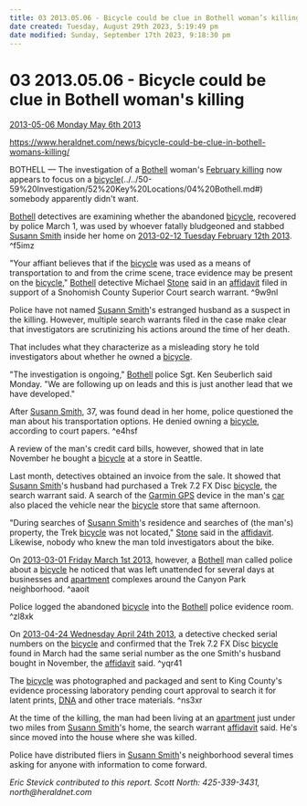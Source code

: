 ```yaml
---
title: 03 2013.05.06 - Bicycle could be clue in Bothell woman’s killing
date created: Tuesday, August 29th 2023, 5:19:49 pm
date modified: Sunday, September 17th 2023, 9:18:30 pm
---
```


# 03 2013.05.06 - Bicycle could be clue in Bothell woman's killing

[2013-05-06 Monday May 6th 2013](../../10-19%20Case%20Dates/13%20Investigation%20Dates/2013-05-06%20Monday%20May%206th%202013.md)

<https://www.heraldnet.com/news/bicycle-could-be-clue-in-bothell-womans-killing/>

BOTHELL — The investigation of a [Bothell](../../50-59%2520Investigation/52%2520Key%2520Locations/04%2520Bothell.md.md#) woman's [February killing](http://www.heraldnet.com/article/20130430/NEWS01/704309813/0/SEARCH) now appears to focus on a [bicycle](../../60-69%20Evidence/63%20Physical/01%20Bicycle.md)(../../50-59%20Investigation/52%20Key%20Locations/04%20Bothell.md#) somebody apparently didn't want.

[Bothell](../../50-59%2520Investigation/52%2520Key%2520Locations/04%2520Bothell.md.md#) detectives are examining whether the abandoned [bicycle](../../60-69%20Evidence/63%20Physical/01%20Bicycle.md), recovered by police March 1, was used by whoever fatally bludgeoned and stabbed [Susann Smith](../../70-79%20People/71%20Victim(s)/01%20Susann%20Smith.md) inside her home on [2013-02-12 Tuesday February 12th 2013](../../10-19%20Case%20Dates/12%20Crime%20Dates/2013-02-12%20Tuesday%20February%2012th%202013.md). ^f5imz

"Your affiant believes that if the [bicycle](../../60-69%20Evidence/63%20Physical/01%20Bicycle.md) was used as a means of transportation to and from the crime scene, trace evidence may be present on the [bicycle](../../60-69%20Evidence/63%20Physical/01%20Bicycle.md)," [Bothell](../../50-59%2520Investigation/52%2520Key%2520Locations/04%2520Bothell.md.md#) detective Michael [Stone](../../70-79%20People/76%20Experts/02%20Steve%20Stone.md) said in an [affidavit](../../20-29%20Case%20Files/21%20File%20Notes/02%20Affidavit.md) filed in support of a Snohomish County Superior Court search warrant. ^9w9nl

Police have not named [Susann Smith](../../70-79%20People/71%20Victim(s)/01%20Susann%20Smith.md)'s estranged husband as a suspect in the killing. However, multiple search warrants filed in the case make clear that investigators are scrutinizing his actions around the time of her death.

That includes what they characterize as a misleading story he told investigators about whether he owned a [bicycle](../../60-69%20Evidence/63%20Physical/01%20Bicycle.md).

"The investigation is ongoing," [Bothell](../../50-59%2520Investigation/52%2520Key%2520Locations/04%2520Bothell.md.md#) police Sgt. Ken Seuberlich said Monday. "We are following up on leads and this is just another lead that we have developed."

After [Susann Smith](../../70-79%20People/71%20Victim(s)/01%20Susann%20Smith.md), 37, was found dead in her home, police questioned the man about his transportation options. He denied owning a [bicycle](../../60-69%20Evidence/63%20Physical/01%20Bicycle.md), according to court papers. ^e4hsf

A review of the man's credit card bills, however, showed that in late November he bought a [bicycle](../../60-69%20Evidence/63%20Physical/01%20Bicycle.md) at a store in Seattle.

Last month, detectives obtained an invoice from the sale. It showed that [Susann Smith](../../70-79%20People/71%20Victim(s)/01%20Susann%20Smith.md)'s husband had purchased a Trek 7.2 FX Disc [bicycle](../../60-69%20Evidence/63%20Physical/01%20Bicycle.md), the search warrant said. A search of the [Garmin GPS](../../60-69%20Evidence/61%20Digital/02%20Garmin%20GPS.md) device in the man's [car](../../60-69%20Evidence/63%20Physical/04%20Car.md) also placed the vehicle near the [bicycle](../../60-69%20Evidence/63%20Physical/01%20Bicycle.md) store that same afternoon.

"During searches of [Susann Smith](../../70-79%20People/71%20Victim(s)/01%20Susann%20Smith.md)'s residence and searches of (the man's) property, the Trek [bicycle](../../60-69%20Evidence/63%20Physical/01%20Bicycle.md) was not located," [Stone](../../70-79%20People/76%20Experts/02%20Steve%20Stone.md) said in the [affidavit](../../20-29%20Case%20Files/21%20File%20Notes/02%20Affidavit.md). Likewise, nobody who knew the man told investigators about the bike.

On [2013-03-01 Friday March 1st 2013](../../10-19%20Case%20Dates/13%20Investigation%20Dates/2013-03-01%20Friday%20March%201st%202013.md), however, a [Bothell](../../50-59%2520Investigation/52%2520Key%2520Locations/04%2520Bothell.md.md#) man called police about a [bicycle](../../60-69%20Evidence/63%20Physical/01%20Bicycle.md) he noticed that was left unattended for several days at businesses and [apartment](../../50-59%20Investigation/52%20Key%20Locations/05%20Apartment.md) complexes around the Canyon Park neighborhood. ^aaoit

Police logged the abandoned [bicycle](../../60-69%20Evidence/63%20Physical/01%20Bicycle.md) into the [Bothell](../../50-59%20Investigation/52%20Key%20Locations/04%20Bothell.md) police evidence room. ^zl8xk

On [2013-04-24 Wednesday April 24th 2013](../../10-19%20Case%20Dates/13%20Investigation%20Dates/2013-04-24%20Wednesday%20April%2024th%202013.md), a detective checked serial numbers on the [bicycle](../../60-69%20Evidence/63%20Physical/01%20Bicycle.md) and confirmed that the Trek 7.2 FX Disc [bicycle](../../60-69%20Evidence/63%20Physical/01%20Bicycle.md) found in March had the same serial number as the one Smith's husband bought in November, the [affidavit](../../20-29%20Case%20Files/21%20File%20Notes/02%20Affidavit.md) said. ^yqr41

The [bicycle](../../60-69%20Evidence/63%20Physical/01%20Bicycle.md) was photographed and packaged and sent to King County's evidence processing laboratory pending court approval to search it for latent prints, [DNA](../../60-69%20Evidence/62%20Forensic/04%20DNA.md) and other trace materials. ^ns3xr

At the time of the killing, the man had been living at an [apartment](../../50-59%20Investigation/52%20Key%20Locations/05%20Apartment.md) just under two miles from [Susann Smith](../../70-79%20People/71%20Victim(s)/01%20Susann%20Smith.md)'s home, the search warrant [affidavit](../../20-29%20Case%20Files/21%20File%20Notes/02%20Affidavit.md) said. He's since moved into the house where she was killed.

Police have distributed fliers in [Susann Smith](../../70-79%20People/71%20Victim(s)/01%20Susann%20Smith.md)'s neighborhood several times asking for anyone with information to come forward.

_Eric Stevick contributed to this report. Scott North: 425-339-3431, north@heraldnet.com_
